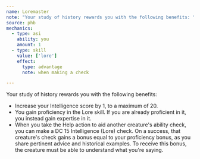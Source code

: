 ```yaml
---
name: Loremaster
note: "Your study of history rewards you with the following benefits: "
source: phb
mechanics:
  - type: asi
    ability: you
    amount: 1
  - type: skill
    value: ['lore']
    effect:
      type: advantage
      note: when making a check

---
```

Your study of history rewards you with the following benefits: 
- Increase your Intelligence score by 1, to a maximum of 20. 
- You gain proficiency in the Lore skill. If you are already proficient in it, you instead gain expertise in it. 
- When you take the Help action to aid another creature's ability check, you can make a DC 15 Intelligence (Lore) check. On a success, that creature's check gains a bonus equal to your proficiency bonus, as you share pertinent advice and historical examples. To receive this bonus, the creature must be able to understand what you're saying.

